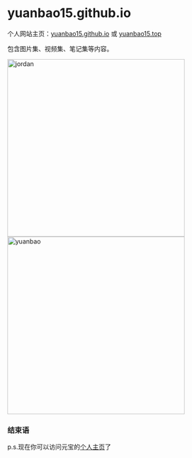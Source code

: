 



# yuanbao15.github.io

个人网站主页：[yuanbao15.github.io](http://yuanbao15.github.io) 或 [yuanbao15.top](http://yuanbao15.top)

包含图片集、视频集、笔记集等内容。

<img src="https://yuanbao-oss.oss-cn-shenzhen.aliyuncs.com/img/public_imgs/YB/Jordan.jpg" width = "400" height = "400" alt="jordan" align=center />
<img src="https://yuanbao-oss.oss-cn-shenzhen.aliyuncs.com/img/public_imgs/YB/Yuanbao.jpg" width = "400" height = "400" alt="yuanbao" align=center />


### 结束语
p.s.现在你可以访问元宝的[个人主页](https://yuanbao15.github.io)了
